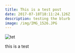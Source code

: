 ```yaml
---
title: This is a test post
date: 2017-07-18T18:11:24.126Z
description: testing the blurb
image: /img/IMG_1526.JPG
---
```

![tet](/img/IMG_1526.JPG)

this is a test
